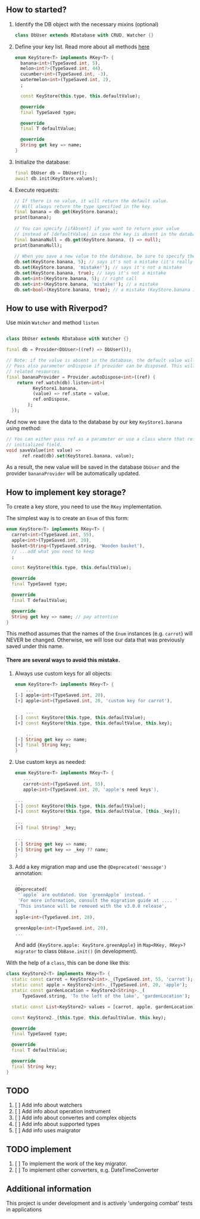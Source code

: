 
## How to started?

1. Identify the DB object with the necessary mixins (optional)
   ```dart
   class DbUser extends RDatabase with CRUD, Watcher {}
   ```
2. Define your key list. Read more about all methods [here](#how-to-implement-key-storage)
   ```dart
   enum KeyStore<T> implements RKey<T> {
     banana<int>(TypeSaved.int, 5),
     melon<int?>(TypeSaved.int, 44),
     cucumber<int>(TypeSaved.int, -3),
     watermelon<int>(TypeSaved.int, 2),
     ;
   
     const KeyStore(this.type, this.defaultValue);
   
     @override
     final TypeSaved type;
   
     @override
     final T defaultValue;
   
     @override
     String get key => name;
   }
   ```
   
3. Initialize the database:
   ```dart
   final DbUser db = DbUser();
   await db.init(KeyStore.values);
   ```
4. Execute requests:
```dart
   // If there is no value, it will return the default value.
   // Will always return the type specified in the key.
   final banana = db.get(KeyStore.banana);
   print(banana);
   
   // You can specify [ifAbsent] if you want to return your value
   // instead of [defaultValue] in case the key is absent in the database.
   final bananaNull = db.get(KeyStore.banana, () => null);
   print(bananaNull);
   
   // When you save a new value to the database, be sure to specify the generic type.
   db.set(KeyStore.banana, 5); // says it's not a mistake (it's really not a mistake)
   db.set(KeyStore.banana, 'mistake!'); // says it's not a mistake
   db.set(KeyStore.banana, true); // says it's not a mistake
   db.set<int>(KeyStore.banana, 5); // right call
   db.set<int>(KeyStore.banana, 'mistake!'); // a mistake
   db.set<bool>(KeyStore.banana, true); // a mistake (KeyStore.banana is int type)
```

## How to use with Riverpod?
Use mixin `Watcher` and method `listen`
```dart

class DbUser extends RDatabase with Watcher {}

final db = Provider<DbUser>((ref) => DbUser());

// Note: if the value is absent in the database, the default value will be returned. 
// Pass also parameter onDispose if provider can be disposed. This will free up 
// related resources
final bananaProvider = Provider.autoDispose<int>((ref) {
    return ref.watch(db).listen<int>(
          KeyStore1.banana,
          (value) => ref.state = value,
          ref.onDispose,
        );
  });
```

And now we save the data to the database by our key  `KeyStore1.banana` using method:
```dart
// You can either pass ref as a parameter or use a class where that ref is an
// initialized field.
void saveValue(int value) =>
      ref.read(db).set(KeyStore1.banana, value);
```

As a result, the new value will be saved in the database `DbUser` and the provider `bananaProvider` will be automatically updated.

## How to implement key storage?

To create a key store, you need to use the `RKey` implementation.

The simplest way is to create an `Enum` of this form:
```dart
enum KeyStore<T> implements RKey<T> {
  carrot<int>(TypeSaved.int, 55),
  apple<int>(TypeSaved.int, 20),
  basket<String>(TypeSaved.string, 'Wooden basket'),
  // ...add what you need to keep
  ;

  const KeyStore(this.type, this.defaultValue);

  @override
  final TypeSaved type;

  @override
  final T defaultValue;

  @override
  String get key => name; // pay attention
}
```

This method assumes that the names of the `Enum` instances (e.g. `carrot`) will NEVER be changed. Otherwise, we will lose our data that was previously saved under this name.

#### There are several ways to avoid this mistake.
1. Always use custom keys for all objects:
    ```dart
    enum KeyStore<T> implements RKey<T> {
        ...
    [-] apple<int>(TypeSaved.int, 20),
    [+] apple<int>(TypeSaved.int, 20, 'custom key for carrot'),
      
        ...
    [-] const KeyStore(this.type, this.defaultValue);
    [+] const KeyStore(this.type, this.defaultValue, this.key);
    
        ...
    [-] String get key => name;
    [+] final String key;
    }
    ```
   
2. Use custom keys as needed:
    ```dart
   enum KeyStore<T> implements RKey<T> {
       ...
       carrot<int>(TypeSaved.int, 55),
       apple<int>(TypeSaved.int, 20, 'apple's need keys'),
 
   ...
   [-] const KeyStore(this.type, this.defaultValue);
   [+] const KeyStore(this.type, this.defaultValue, [this._key]);
   
   ...
   [+] final String? _key;
   
   ...
   [-] String get key => name;
   [+] String get key => _key ?? name;
   }
   ```
   
3. Add a key migration map and use the `@Deprecated('message')` annotation:
   ```dart
   ...
   @Deprecated(
    '`apple` are outdated. Use `greenApple` instead. '
    'For more information, consult the migration guide at .... '
    'This instance will be removed with the v3.0.0 release',
   )
   apple<int>(TypeSaved.int, 20),

   greenApple<int>(TypeSaved.int, 20),
   ...
   ```
   And add `{KeyStore.apple: KeyStore.greenApple}` in `Map<RKey, RKey>? migrator` to class `DbBase.init()` (in development).

With the help of a `class`, this can be done like this:
```dart
class KeyStore2<T> implements RKey<T> {
  static const carrot = KeyStore2<int>._(TypeSaved.int, 55, 'carrot');
  static const apple = KeyStore2<int>._(TypeSaved.int, 20, 'apple');
  static const gardenLocation = KeyStore2<String>._(
      TypeSaved.string, 'To the left of the lake', 'gardenLocation');

  static const List<KeyStore2> values = [carrot, apple, gardenLocation];

  const KeyStore2._(this.type, this.defaultValue, this.key);

  @override
  final TypeSaved type;

  @override
  final T defaultValue;

  @override
  final String key;
}
```

## TODO
1. [ ] Add info about watchers
2. [ ] Add info about operation instrument
3. [ ] Add info about convertes and complex objects
4. [ ] Add info about supported types
5. [ ] Add info uses maigrator

## TODO implement
1. [ ] To implement the work of the key migrator.
2. [ ] To implement other converters, e.g. DateTimeConverter

## Additional information

This project is under development and is actively 'undergoing combat' tests in applications
